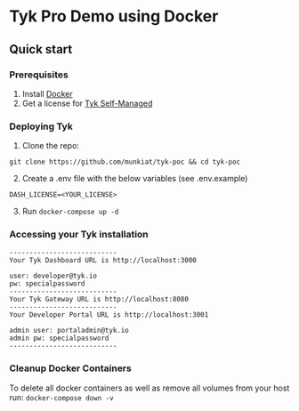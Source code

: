 # Tyk Pro Demo using Docker

## Quick start

### Prerequisites

1. Install [Docker](https://docs.docker.com/get-docker/)
2. Get a license for [Tyk Self-Managed](https://tyk.io/sign-up/) 


### Deploying Tyk

1. Clone the repo: 
```
git clone https://github.com/munkiat/tyk-poc && cd tyk-poc
```

2. Create a .env file with the below variables (see .env.example) 
```
DASH_LICENSE=<YOUR_LICENSE>
```

3. Run `docker-compose up -d`

### Accessing your Tyk installation

```
---------------------------
Your Tyk Dashboard URL is http://localhost:3000

user: developer@tyk.io
pw: specialpassword
---------------------------
Your Tyk Gateway URL is http://localhost:8080
---------------------------
Your Developer Portal URL is http://localhost:3001

admin user: portaladmin@tyk.io
admin pw: specialpassword
---------------------------
```

### Cleanup Docker Containers

To delete all docker containers as well as remove all volumes from your host run: `docker-compose down -v`


